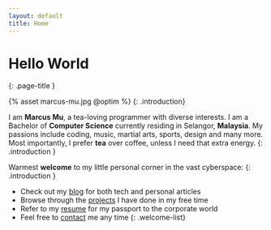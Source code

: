 ```yaml
---
layout: default
title: Home
---
```


# Hello World
{: .page-title }

{% asset marcus-mu.jpg @optim %}
{: .introduction}

I am **Marcus Mu**, a tea-loving programmer with diverse interests. I am a Bachelor of **Computer Science** currently residing in Selangor, **Malaysia**. My passions include coding, music, martial arts, sports, design and many more. Most importantly, I prefer **tea** over coffee, unless I need that extra energy.
{: .introduction }

Warmest **welcome** to my little personal corner in the vast cyberspace:
{: .introduction }

- Check out my [blog](/blog) for both tech and personal articles
- Browse through the [projects](/projects) I have done in my free time
- Refer to my [resume](/resume) for my passport to the corporate world
- Feel free to [contact](/contact) me any time
{: .welcome-list}
